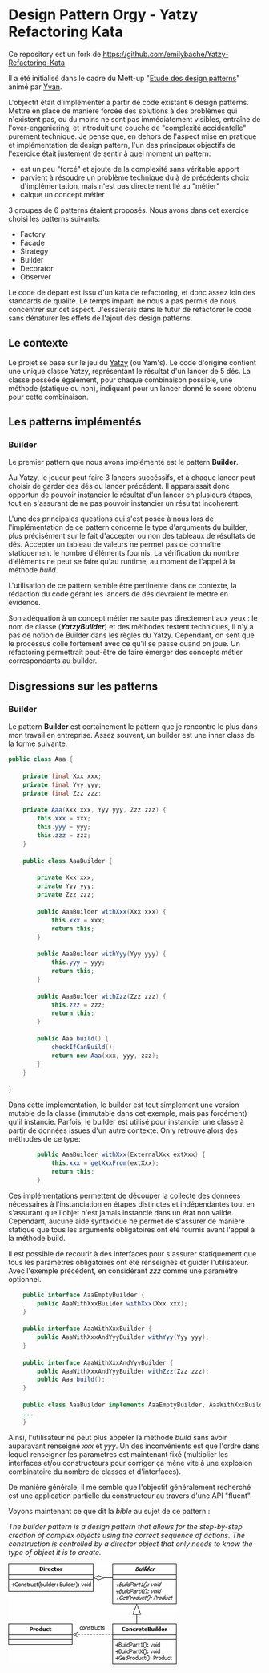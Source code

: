 ﻿# Design Pattern Orgy - Yatzy Refactoring Kata

Ce repository est un fork de https://github.com/emilybache/Yatzy-Refactoring-Kata

Il a été initialisé dans le cadre du Mett-up "[Etude des design patterns](https://www.meetup.com/design-patterns/events/238378964/)" animé par [Yvan](https://github.com/cotonne).

L'objectif était d'implémenter à partir de code existant 6 design patterns.
Mettre en place de manière forcée des solutions à des problèmes qui n'existent pas, ou du moins ne sont pas immédiatement visibles, entraîne de l'over-engeniering, et introduit une couche de "complexité accidentelle" purement technique.
Je pense que, en dehors de l'aspect mise en pratique et implémentation de design pattern, l'un des principaux objectifs de l'exercice était justement de sentir à quel moment un pattern:
- est un peu "forcé" et ajoute de la complexité sans véritable apport
- parvient à résoudre un problème technique du à de précédents choix d'implémentation, mais n'est pas directement lié au "métier"
- calque un concept métier

3 groupes de 6 patterns étaient proposés. Nous avons dans cet exercice choisi les patterns suivants:
- Factory
- Facade
- Strategy
- Builder
- Decorator
- Observer

Le code de départ est issu d'un kata de refactoring, et donc assez loin des standards de qualité. Le temps imparti ne nous a pas permis de nous concentrer sur cet aspect. J'essaierais dans le futur de refactorer le code sans dénaturer les effets de l'ajout des design patterns.

## Le contexte

Le projet se base sur le jeu du [Yatzy](https://fr.wikipedia.org/wiki/Yahtzee) (ou Yam's).
Le code d'origine contient une unique classe Yatzy, représentant le résultat d'un lancer de 5 dés. La classe possède également, pour chaque combinaison possible, une méthode (statique ou non), indiquant pour un lancer donné le score obtenu pour cette combinaison.

## Les patterns implémentés

### Builder

Le premier pattern que nous avons implémenté est le pattern **Builder**.

Au Yatzy, le joueur peut faire 3 lancers succéssifs, et à chaque lancer peut choisir de garder des dés du lancer précédent. Il apparaissait donc opportun de pouvoir instancier le résultat d'un lancer en plusieurs étapes, tout en s'assurant de ne pas pouvoir instancier un résultat incohérent.

L'une des principales questions qui s'est posée à nous lors de l'implémentation de ce pattern concerne le type d'arguments du builder, plus précisément sur le fait d'accepter ou non des tableaux de résultats de dés.
Accepter un tableau de valeurs ne permet pas de connaître statiquement le nombre d'éléments fournis. La vérification du nombre d'éléments ne peut se faire qu'au runtime, au moment de l'appel à la méthode *build*.

L'utilisation de ce pattern semble être pertinente dans ce contexte, la rédaction du code gérant les lancers de dés devraient le mettre en évidence.

Son adéquation à un concept métier ne saute pas directement aux yeux : le nom de classe (***YatzyBuilder***) et des méthodes restent techniques, il n'y a pas de notion de Builder dans les règles du Yatzy.
Cependant, on sent que le processus colle fortement avec ce qu'il se passe quand on joue. Un refactoring permettrait peut-être de faire émerger des concepts métier correspondants au builder.

## Disgressions sur les patterns

### Builder

Le pattern **Builder** est certainement le pattern que je rencontre le plus dans mon travail en entreprise.
Assez souvent, un builder est une inner class de la forme suivante:
```java
public class Aaa {

	private final Xxx xxx;
	private final Yyy yyy;
	private final Zzz zzz;

	private Aaa(Xxx xxx, Yyy yyy, Zzz zzz) {
		this.xxx = xxx;
		this.yyy = yyy;
		this.zzz = zzz;
	}

	public class AaaBuilder {

		private Xxx xxx;
		private Yyy yyy;
		private Zzz zzz;

		public AaaBuilder withXxx(Xxx xxx) {
			this.xxx = xxx;
			return this;
		}

		public AaaBuilder withYyy(Yyy yyy) {
			this.yyy = yyy;
			return this;
		}

		public AaaBuilder withZzz(Zzz zzz) {
			this.zzz = zzz;
			return this;
		}

		public Aaa build() {
			checkIfCanBuild();
			return new Aaa(xxx, yyy, zzz);
		}
	}

}
```
Dans cette implémentation, le builder est tout simplement une version mutable de la classe (immutable dans cet exemple, mais pas forcément) qu'il instancie.
Parfois, le builder est utilisé pour instancier une classe à partir de données issues d'un autre contexte. On y retrouve alors des méthodes de ce type:
```java
		public AaaBuilder withXxx(ExternalXxx extXxx) {
			this.xxx = getXxxFrom(extXxx);
			return this;
		}
```
Ces implémentations permettent de découper la collecte des données nécessaires à l'instanciation en étapes distinctes et indépendantes tout en s'assurant que l'objet n'est jamais instancié dans un état non valide.
Cependant, aucune aide syntaxique ne permet de s'assurer de manière statique que tous les arguments obligatoires ont été fournis avant l'appel à la méthode build.

Il est possible de recourir à des interfaces pour s'assurer statiquement que tous les paramètres obligatoires ont été renseignés et guider l'utilisateur. Avec l'exemple précédent, en considérant *zzz* comme une paramètre optionnel.
```java
	public interface AaaEmptyBuilder {
		public AaaWithXxxBuilder withXxx(Xxx xxx);
	}

	public interface AaaWithXxxBuilder {
		public AaaWithXxxAndYyyBuilder withYyy(Yyy yyy);
	}

	public interface AaaWithXxxAndYyyBuilder {
		public AaaWithXxxAndYyyBuilder withZzz(Zzz zzz);
		public Aaa build();
	}

	public class AaaBuilder implements AaaEmptyBuilder, AaaWithXxxBuilder, AaaWithXxxAndYyyBuilder {
	...
	}
```

Ainsi, l'utilisateur ne peut plus appeler la méthode *build* sans avoir auparavant renseigné *xxx* et *yyy*. Un des inconvénients est que l'ordre dans lequel renseigner les paramètres est maintenant fixé (multiplier les interfaces et/ou constructeurs pour corriger ça mène vite à une explosion combinatoire du nombre de classes et d'interfaces).

De manière générale, il me semble que l'objectif généralement recherché est une application partielle du constructeur au travers d'une API "fluent".

Voyons maintenant ce que dit la *bible* au sujet de ce pattern :

*The builder pattern is a design pattern that allows for the step-by-step creation of complex objects using the correct sequence of actions. The construction is controlled by a director object that only needs to know the type of object it is to create.*

![Builder Pattern diagramm](https://raw.githubusercontent.com/cyrilhouillon/Yatzy-Refactoring-Kata/master/img/Builder.png "Builder Pattern diagramm")

